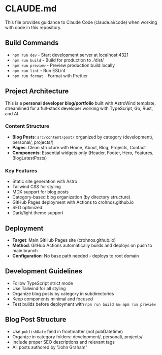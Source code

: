 # CLAUDE.md

This file provides guidance to Claude Code (claude.ai/code) when working with code in this repository.

## Build Commands
- `npm run dev` - Start development server at localhost:4321
- `npm run build` - Build for production to ./dist/
- `npm run preview` - Preview production build locally
- `npm run lint` - Run ESLint
- `npm run format` - Format with Prettier

## Project Architecture

This is a **personal developer blog/portfolio** built with AstroWind template, streamlined for a full-stack developer working with TypeScript, Go, Rust, and AI.

### Content Structure
- **Blog Posts**: `src/content/post/` organized by category (development/, personal/, projects/)
- **Pages**: Clean structure with Home, About, Blog, Projects, Contact
- **Components**: Essential widgets only (Header, Footer, Hero, Features, BlogLatestPosts)

### Key Features
- Static site generation with Astro
- Tailwind CSS for styling
- MDX support for blog posts
- Category-based blog organization (by directory structure)
- GitHub Pages deployment with Actions to crohnos.github.io
- SEO optimized
- Dark/light theme support

## Deployment
- **Target**: Main GitHub Pages site (crohnos.github.io)
- **Method**: GitHub Actions automatically builds and deploys on push to main branch
- **Configuration**: No base path needed - deploys to root domain

## Development Guidelines
- Follow TypeScript strict mode
- Use Tailwind for all styling
- Organize blog posts by category in subdirectories
- Keep components minimal and focused
- Test builds before deployment with `npm run build && npm run preview`

## Blog Post Structure
- Use `publishDate` field in frontmatter (not pubDatetime)
- Organize in category folders: development/, personal/, projects/
- Include proper SEO descriptions and relevant tags
- All posts authored by "John Graham"